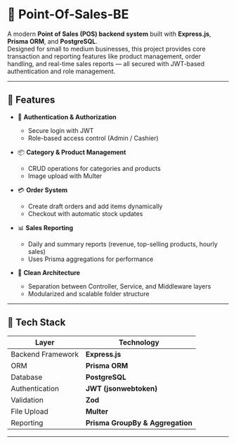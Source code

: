 # 🧾 Point-Of-Sales-BE

A modern **Point of Sales (POS) backend system** built with **Express.js**, **Prisma ORM**, and **PostgreSQL**.  
Designed for small to medium businesses, this project provides core transaction and reporting features like product management, order handling, and real-time sales reports — all secured with JWT-based authentication and role management.

---

## 🚀 Features

- 🔐 **Authentication & Authorization**
  - Secure login with JWT
  - Role-based access control (Admin / Cashier)

- 📦 **Category & Product Management**
  - CRUD operations for categories and products
  - Image upload with Multer

- 💳 **Order System**
  - Create draft orders and add items dynamically
  - Checkout with automatic stock updates

- 📊 **Sales Reporting**
  - Daily and summary reports (revenue, top-selling products, hourly sales)
  - Uses Prisma aggregations for performance

- 🧠 **Clean Architecture**
  - Separation between Controller, Service, and Middleware layers
  - Modularized and scalable folder structure

---

## 🧱 Tech Stack

| Layer | Technology |
|-------|-------------|
| Backend Framework | **Express.js** |
| ORM | **Prisma ORM** |
| Database | **PostgreSQL** |
| Authentication | **JWT (jsonwebtoken)** |
| Validation | **Zod** |
| File Upload | **Multer** |
| Reporting | **Prisma GroupBy & Aggregation** |

---
